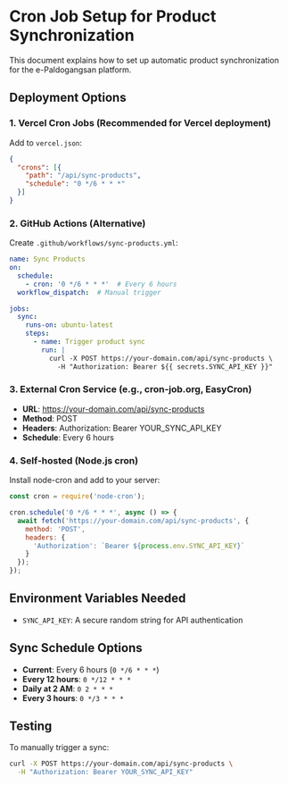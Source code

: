 # Cron Job Setup for Product Synchronization

This document explains how to set up automatic product synchronization for the e-Paldogangsan platform.

## Deployment Options

### 1. Vercel Cron Jobs (Recommended for Vercel deployment)

Add to `vercel.json`:
```json
{
  "crons": [{
    "path": "/api/sync-products",
    "schedule": "0 */6 * * *"
  }]
}
```

### 2. GitHub Actions (Alternative)

Create `.github/workflows/sync-products.yml`:
```yaml
name: Sync Products
on:
  schedule:
    - cron: '0 */6 * * *'  # Every 6 hours
  workflow_dispatch:  # Manual trigger

jobs:
  sync:
    runs-on: ubuntu-latest
    steps:
      - name: Trigger product sync
        run: |
          curl -X POST https://your-domain.com/api/sync-products \
            -H "Authorization: Bearer ${{ secrets.SYNC_API_KEY }}"
```

### 3. External Cron Service (e.g., cron-job.org, EasyCron)

- **URL**: https://your-domain.com/api/sync-products
- **Method**: POST
- **Headers**: Authorization: Bearer YOUR_SYNC_API_KEY
- **Schedule**: Every 6 hours

### 4. Self-hosted (Node.js cron)

Install node-cron and add to your server:
```javascript
const cron = require('node-cron');

cron.schedule('0 */6 * * *', async () => {
  await fetch('https://your-domain.com/api/sync-products', {
    method: 'POST',
    headers: {
      'Authorization': `Bearer ${process.env.SYNC_API_KEY}`
    }
  });
});
```

## Environment Variables Needed

- `SYNC_API_KEY`: A secure random string for API authentication

## Sync Schedule Options

- **Current**: Every 6 hours (`0 */6 * * *`)
- **Every 12 hours**: `0 */12 * * *`
- **Daily at 2 AM**: `0 2 * * *`
- **Every 3 hours**: `0 */3 * * *`

## Testing

To manually trigger a sync:
```bash
curl -X POST https://your-domain.com/api/sync-products \
  -H "Authorization: Bearer YOUR_SYNC_API_KEY"
```
